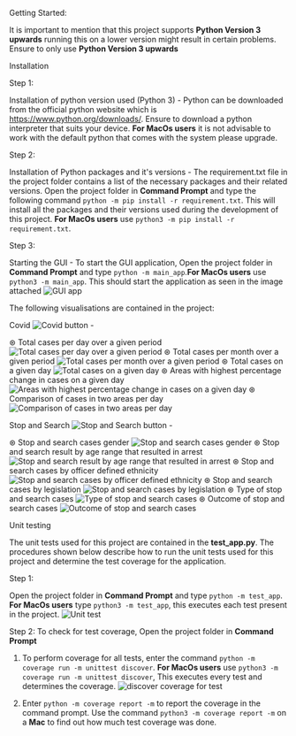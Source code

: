 <!-- 
    As part of the in-course assessment (ICA) for Software for Digital Innovation, EZEH JIDECHUKWU has submitted this project to the School of Computing, Engineering and Digital Technologies. This project was build with the help of python and it's frameworks. 
-->

Getting Started:

It is important to mention that this project supports **Python Version 3 upwards** running this on a lower version might result in certain problems. Ensure to only use **Python Version 3 upwards**



Installation

Step 1:

Installation of python version used (Python 3) - Python can be downloaded from the official python website which is https://www.python.org/downloads/. Ensure to download a python interpreter that suits your device. **For MacOs users** it is not advisable to work with the default python that comes with the system please upgrade.

Step 2:

Installation of Python packages and it's versions - The requirement.txt file in the project folder contains a list of the necessary packages and their related versions. Open the project folder in **Command Prompt** and type the following command `python -m pip install -r requirement.txt`. This will install all the packages and their versions used during the development of this project. **For MacOs users** use `python3 -m pip install -r requirement.txt`. 

Step 3:

Starting the GUI - To start the GUI application, Open the project folder in **Command Prompt** and type `python -m main_app`.**For MacOs users** use `python3 -m main_app`. This should start the application as seen in the image attached ![GUI app](images/tkinter-window.png)



The following visualisations are contained in the project:

Covid ![Covid button](images/covid-window.png) -  

⊛ Total cases per day over a given period ![Total cases per day over a given period](images/covid/total-cases-per-day-over-a-given-period.png)
⊛ Total cases per month over a given period ![Total cases per month over a given period](images/covid/total-cases-per-month-over-a-given-period.png)
⊛ Total cases on a given day ![Total cases on a given day](images/covid/total-cases-on-a-given-day.png)
⊛ Areas with highest percentage change in cases on a given day ![Areas with highest percentage change in cases on a given day](images/covid/Areas-with-highest-pecentage-change-in-daily-cases.png)
⊛ Comparison of cases in two areas per day ![Comparison of cases in two areas per day](images/covid/compairson-of-cases-in-two-areas-per-day.png)

Stop and Search ![Stop and Search button](images/stop-and-search-window.png) - 

⊛ Stop and search cases gender ![Stop and search cases gender](images/stop_and_search/stop-and-search-cases-by-gender.png)
⊛ Stop and search result by age range that resulted in arrest ![Stop and search result by age range that resulted in arrest](images/stop_and_search/stop-and-search-result-by-age-range-that-resulted-in-arrest.png)
⊛ Stop and search cases by officer defined ethnicity ![Stop and search cases by officer defined ethnicity](images/stop_and_search/stop-and-search-cases-by-officer-defined-ethnicity.png)
⊛ Stop and search cases by legislation ![Stop and search cases by legislation](images/stop_and_search/stop-and-search-cases-by-legislation.png)
⊛ Type of stop and search cases ![Type of stop and search cases](images/stop_and_search/type-of-stop-and-search-cases.png)
⊛ Outcome of stop and search cases ![Outcome of stop and search cases](images/stop_and_search/outcome-of-stop-and-search.png)



Unit testing

The unit tests used for this project are contained in the **test_app.py**. The procedures shown below describe how to run the unit tests used for this project and determine the test coverage for the application.

Step 1:

Open the project folder in **Command Prompt** and type `python -m test_app`. **For MacOs users** type `python3 -m test_app`, this executes each test present in the project. ![Unit test](images/test.png)

Step 2: To check for test coverage, Open the project folder in **Command Prompt** 

1. To perform coverage for all tests, enter the command `python -m coverage run -m unittest discover`.  **For MacOs users** use `python3 -m coverage run -m unittest discover`, This executes every test and determines the coverage. ![discover coverage for test](images/unit-test-discover.png)
    
2. Enter `python -m coverage report -m` to report the coverage in the command prompt. Use the command `python3 -m coverage report -m` on a **Mac** to find out how much test coverage was done.